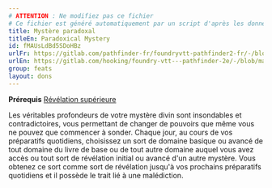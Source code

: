```yaml
---
# ATTENTION : Ne modifiez pas ce fichier
# Ce fichier est généré automatiquement par un script d'après les données du module Foundry VTT officiel et de sa traduction
title: Mystère paradoxal
titleEn: Paradoxical Mystery
id: fMAUsLdBd5SDoHBz
urlFr: https://gitlab.com/pathfinder-fr/foundryvtt-pathfinder2-fr/-/blob/master/data/feats/fMAUsLdBd5SDoHBz.htm
urlEn: https://gitlab.com/hooking/foundry-vtt---pathfinder-2e/-/blob/master/packs/data/feats.db/paradoxical-mystery.json
group: feats
layout: dons
---
```

**Prérequis** [Révélation supérieure](révélation-supérieure.md)

Les véritables profondeurs de votre mystère divin sont insondables et contradictoires, vous permettant de changer de pouvoirs que même vous ne pouvez que commencer à sonder. Chaque jour, au cours de vos préparatifs quotidiens, choisissez un sort de domaine basique ou avancé de tout domaine du livre de base ou de tout autre domaine auquel vous avez accès ou tout sort de révélation initial ou avancé d'un autre mystère. Vous obtenez ce sort comme sort de révélation jusqu'à vos prochains préparatifs quotidiens et il possède le trait lié à une malédiction.



